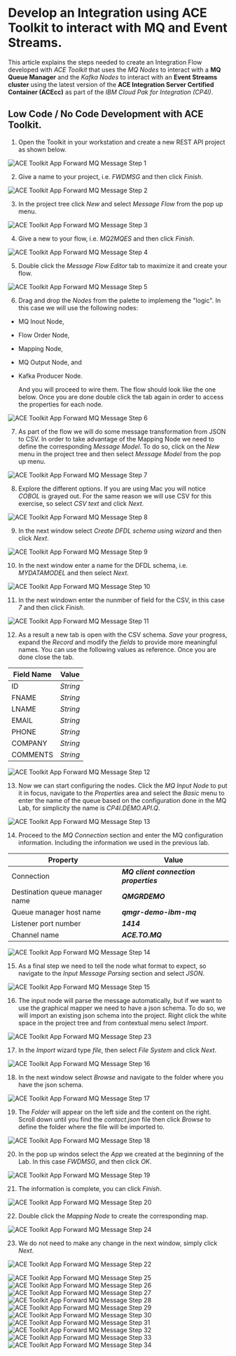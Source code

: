 # Develop an Integration using ACE Toolkit to interact with MQ and Event Streams.

This article explains the steps needed to create an Integration Flow developed with *ACE Toolkit* that uses the *MQ Nodes* to interact with a **MQ Queue Manager** and the *Kafka Nodes* to interact with an **Event Streams cluster** using the latest version of the **ACE Integration Server Certified Container (ACEcc)** as part of the *IBM Cloud Pak for Integration (CP4I)*.

## Low Code / No Code Development with ACE Toolkit.

1. Open the Toolkit in your workstation and create a new REST API project as shown below.

![ACE Toolkit App Forward MQ Message Step 1](images/2022-07-11_08-49-05.png)

2. Give a name to your project, i.e. *FWDMSG* and then click *Finish*.

![ACE Toolkit App Forward MQ Message Step 2](images/2022-07-11_08-52-31.png)

3. In the project tree click *New* and select *Message Flow* from the pop up menu.

![ACE Toolkit App Forward MQ Message Step 3](images/2022-07-11_08-54-46.png)

4. Give a new to your flow, i.e. *MQ2MQES* and then click *Finish*.

![ACE Toolkit App Forward MQ Message Step 4](images/2022-07-11_08-56-21.png)

5. Double click the *Message Flow Editor* tab to maximize it and create your flow.

![ACE Toolkit App Forward MQ Message Step 5](images/2022-07-11_09-04-33.png)

6. Drag and drop the *Nodes* from the palette to implemeng the "logic". In this case we will use the following nodes:
  * MQ Inout Node,
  * Flow Order Node,
  * Mapping Node,
  * MQ Output Node, and
  * Kafka Producer Node.

    And you will proceed to wire them. The flow should look like the one below. Once you are done double click the tab again in order to access the properties for each node. 

![ACE Toolkit App Forward MQ Message Step 6](images/2022-07-11_09-07-33.png)

7. As part of the flow we will do some message transformation from JSON to CSV. In order to take advantage of the Mapping Node we need to define the corresponding *Message Model*. To do so, click on the *New* menu in the project tree and then select *Message Model* from the pop up menu.

![ACE Toolkit App Forward MQ Message Step 7](images/2022-07-11_09-10-11.png)

8. Explore the different options. If you are using Mac you will notice *COBOL* is grayed out. For the same reason we will use CSV for this exercise, so select *CSV text* and click *Next*.

![ACE Toolkit App Forward MQ Message Step 8](images/2022-07-11_09-11-09.png)

9. In the next window select *Create DFDL schema using wizard* and then click *Next*.

![ACE Toolkit App Forward MQ Message Step 9](images/2022-07-11_09-12-26.png)

10. In the next window enter a name for the DFDL schema, i.e. *MYDATAMODEL* and then select *Next*.

![ACE Toolkit App Forward MQ Message Step 10](images/2022-07-11_09-17-51.png)

11. In the next windown enter the nunmber of field for the CSV, in this case *7* and then click *Finish*.

![ACE Toolkit App Forward MQ Message Step 11](images/2022-07-11_09-23-03.png)

12. As a result a new tab is open with the CSV schema. *Save* your progress, expand the *Record* and modify the *fields* to provide more meaningful names. You can use the following values as reference. Once you are done close the tab.

Field Name | Value
---------|-------
ID | *String*
FNAME | *String*
LNAME | *String*
EMAIL | *String*
PHONE | *String*
COMPANY | *String*
COMMENTS | *String*

![ACE Toolkit App Forward MQ Message Step 12](images/2022-07-11_09-25-45.png)

13. Now we can start configuring the nodes. Click the *MQ Input Node* to put it in focus, navigate to the *Properties* area and select the *Basic* menu to enter the name of the queue based on the configuration done in the MQ Lab, for simplicity the name is *CP4I.DEMO.API.Q*.

![ACE Toolkit App Forward MQ Message Step 13](images/2022-07-11_09-29-09.png)

14. Proceed to the *MQ Connection* section and enter the MQ configuration information. Including the information we used in the previous lab.

Property | Value
---------|-------
Connection | ***MQ client connection properties***
Destination queue manager name | ***QMGRDEMO***
Queue manager host name | ***qmgr-demo-ibm-mq***
Listener port number | ***1414***
Channel name | ***ACE.TO.MQ***

![ACE Toolkit App Forward MQ Message Step 14](images/2022-07-11_09-31-43.png)

15. As a final step we need to tell the node what format to expect, so navigate to the *Input Message Parsing* section and select *JSON*.

![ACE Toolkit App Forward MQ Message Step 15](images/2022-07-11_09-34-15.png)

16. The input node will parse the message automatically, but if we want to use the graphical mapper we need to have a json schema. To do so, we will import an existing json schema into the project. Right click the white space in the project tree and from contextual menu select *Import*.

![ACE Toolkit App Forward MQ Message Step 23](images/2022-07-11_09-46-45.png)
 
17. In the *Import* wizard type *file*, then select *File System* and click *Next*.

![ACE Toolkit App Forward MQ Message Step 16](images/2022-07-11_09-36-53.png)

18. In the next window select *Browse* and navigate to the folder where you have the json schema.

![ACE Toolkit App Forward MQ Message Step 17](images/2022-07-11_09-37-46.png)

19. The *Folder* will appear on the left side and the content on the right. Scroll down until you find the *contact.json* file then click *Browse* to define the folder where the file will be imported to.

![ACE Toolkit App Forward MQ Message Step 18](images/2022-07-11_09-39-14.png)

20. In the pop up windos select the *App* we created at the beginning of the Lab. In this case *FWDMSG*, and then click *OK*.

![ACE Toolkit App Forward MQ Message Step 19](images/2022-07-11_09-40-47.png)

21. The information is complete, you can click *Finish*.

![ACE Toolkit App Forward MQ Message Step 20](images/2022-07-11_09-41-22.png)

22. Double click the *Mapping Node* to create the corresponding map.

![ACE Toolkit App Forward MQ Message Step 24](images/2022-07-11_09-48-11.png)

23. We do not need to make any change in the next window, simply click *Next*.

![ACE Toolkit App Forward MQ Message Step 22](images/2022-07-11_09-42-24.png)

![ACE Toolkit App Forward MQ Message Step 25](images/2022-07-11_09-49-29.png)
![ACE Toolkit App Forward MQ Message Step 26](images/2022-07-11_09-52-30.png)
![ACE Toolkit App Forward MQ Message Step 27](images/2022-07-11_09-53-41.png)
![ACE Toolkit App Forward MQ Message Step 28](images/2022-07-11_09-54-41.png)
![ACE Toolkit App Forward MQ Message Step 29](images/2022-07-11_09-55-58.png)
![ACE Toolkit App Forward MQ Message Step 30](images/2022-07-11_09-57-00.png)
![ACE Toolkit App Forward MQ Message Step 31](images/2022-07-11_09-57-23.png)
![ACE Toolkit App Forward MQ Message Step 32](images/2022-07-11_09-58-01.png)
![ACE Toolkit App Forward MQ Message Step 33](images/2022-07-11_10-00-55.png)
![ACE Toolkit App Forward MQ Message Step 34](images/2022-07-11_10-02-44.png)
